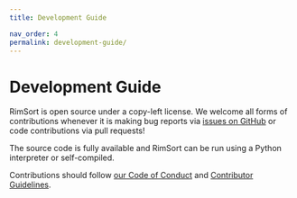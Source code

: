 ```yaml
---
title: Development Guide

nav_order: 4
permalink: development-guide/
---
```


# Development Guide

RimSort is open source under a copy-left license. We welcome all forms of contributions whenever it is making bug reports via [issues on GitHub][Issues] or code contributions via pull requests!

The source code is fully available and RimSort can be run using a Python interpreter or self-compiled.

Contributions should follow [our Code of Conduct](https://github.com/RimSort/RimSort/tree/main/CODE_OF_CONDUCT.md) and [Contributor Guidelines](../development-guide/contributor-guidelines).

[Issues]: https://github.com/RimSort/RimSort/issues
